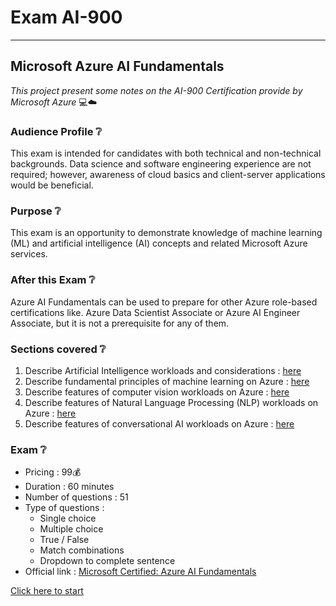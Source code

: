 # Exam AI-900

---

## Microsoft Azure AI Fundamentals

*This project present some notes on the AI-900 Certification provide by Microsoft Azure* :computer::cloud:

### Audience Profile :grey_question:

This exam is intended for candidates with both technical and non-technical backgrounds. Data science and software engineering experience are not required; however, awareness of cloud basics and client-server applications would be beneficial.

### Purpose :grey_question:

This exam is an opportunity to demonstrate knowledge of machine learning (ML) and artificial intelligence (AI) concepts and related Microsoft Azure services.

### After this Exam :grey_question:

Azure AI Fundamentals can be used to prepare for other Azure role-based certifications like.
Azure Data Scientist Associate or Azure AI Engineer Associate, but it is not a prerequisite for any of them.

### Sections covered :grey_question:

1. Describe Artificial Intelligence workloads and considerations : [here](Notes/01-AI.md)
2. Describe fundamental principles of machine learning on Azure : [here](Notes/02-ML.md)
3. Describe features of computer vision workloads on Azure : [here](Notes/03-CV.md)
4. Describe features of Natural Language Processing (NLP) workloads on Azure : [here](Notes/04-NLP.md)
5. Describe features of conversational AI workloads on Azure : [here](Notes/05-CONVERSATIONAL.md)

### Exam :grey_question:

- Pricing : 99:moneybag:
- Duration : 60 minutes
- Number of questions : 51
- Type of questions :
    - Single choice
    - Multiple choice
    - True / False
    - Match combinations
    - Dropdown to complete sentence
- Official link : [Microsoft Certified: Azure AI Fundamentals](https://docs.microsoft.com/en-us/learn/certifications/azure-ai-fundamentals/?tab=tab-learning-paths)

[Click here to start](Notes/01-AI.md)
